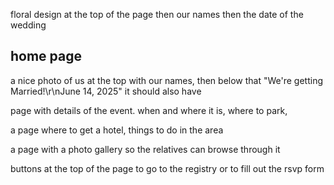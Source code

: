floral design at the top of the page
then our names
then the date of the wedding

## home page

a nice photo of us at the top with our names, then below that "We're getting Married!\r\nJune 14, 2025"
it should also have

page with details of the event. when and where it is, where to park,

a page where to get a hotel, things to do in the area

a page with a photo gallery so the relatives can browse through it

buttons at the top of the page to go to the registry or to fill out the rsvp form

